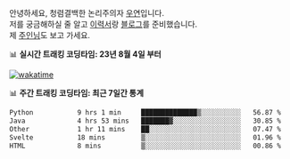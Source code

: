 안녕하세요, 청렴결백한 논리주의자 [우연](https://dev-wooyeon.github.io/quiz-app/)입니다.  
저를 궁금해하실 줄 알고 [이력서](https://ieunune.notion.site/d836ecc9172144d4b39f185b89f16a62)랑 [블로그](https://notion-blog-ieunune.vercel.app)를 준비했습니다.  
제 [주인님](https://www.instagram.com/lovely_hiru_hari_s2/)도 보고 가세요.


📊 **실시간 트래킹 코딩타임: 23년 8월 4일 부터**  

[![wakatime](https://wakatime.com/badge/user/099dd627-fdab-4072-b87a-fa91c7a76d8d.svg?style=for-the-badge)](https://wakatime.com/@099dd627-fdab-4072-b87a-fa91c7a76d8d)

📊 **주간 트래킹 코딩타임: 최근 7일간 통계**

<!--START_SECTION:waka-->

```txt
Python           9 hrs 1 min     ██████████████▒░░░░░░░░░░   56.87 %
Java             4 hrs 53 mins   ███████▓░░░░░░░░░░░░░░░░░   30.85 %
Other            1 hr 11 mins    ██░░░░░░░░░░░░░░░░░░░░░░░   07.47 %
Svelte           18 mins         ▒░░░░░░░░░░░░░░░░░░░░░░░░   01.96 %
HTML             8 mins          ▒░░░░░░░░░░░░░░░░░░░░░░░░   00.86 %
```

<!--END_SECTION:waka-->

<!-- ![](./profile-3d-contrib/profile-night-view.svg)-->
